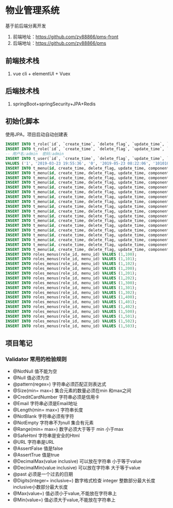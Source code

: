 # 物业管理系统

基于前后端分离开发</br>
1. 前端地址：https://github.com/zy88866/pms-front
2. 后端地址：https://github.com/zy88866/pms


## 前端技术栈
1. vue cli + elementUI + Vuex
 

## 后端技术栈
1. springBoot+springSecurity+JPA+Redis

 
## 初始化脚本
使用JPA，项目启动自动创建表 

```sql
INSERT INTO t_role(`id`, `create_time`, `delete_flag`, `update_time`, `name`, `remark`) VALUES (1, '2019-04-05 14:14:45', 0, '2019-04-05 14:14:45', '超级管理员', '权限最大,不建议分配,~~~');
INSERT INTO t_role(`id`, `create_time`, `delete_flag`, `update_time`, `name`, `remark`) VALUES (2, '2019-04-05 14:15:45', 0, '2019-04-05 14:15:45', '业主', '缴费,保修等功能');
-- 用户名:admin  密码:admin
INSERT INTO t_user(`id`, `create_time`, `delete_flag`, `update_time`, `email`, `password`, `phone`, `real_name`, `username`, `role_id`, `balance`, `use_status`) 
VALUES ('1', '2019-03-23 19:55:36', '0', '2019-05-23 08:22:06', '1010101010@qq.com', '$2a$10$APNEPFSMvKglR0xTN8KijegsOQ9iHggiq63uW.40EX3T7XDnGAEdm', '18788779966', '物业总部', 'admin', '1', '0.00', 'ENABLED');
INSERT INTO t_menu(id, create_time, delete_flag, update_time, component, icon, name, path, pid)VALUES (100,now(),0,now(),'Layout' ,'pms-icon-xitongguanli' ,'系统管理','/sysSteam',0 );
INSERT INTO t_menu(id, create_time, delete_flag, update_time, component, icon, name, path, pid)VALUES (101,now(),0,now(),'Sys/User' ,'pms-icon-userguanli' ,'用户管理','/sysSteam/user',100 );
INSERT INTO t_menu(id, create_time, delete_flag, update_time, component, icon, name, path, pid)VALUES (102,now(),0,now(),'Sys/Role' ,'pms-icon-jiaoseguanli' ,'角色管理','/sysSteam/role',100 );
INSERT INTO t_menu(id, create_time, delete_flag, update_time, component, icon, name, path, pid)VALUES (200,now(),0,now(),'Layout' ,'pms-icon-shoufeiguanli' ,'收费管理','/cost',0 );
INSERT INTO t_menu(id, create_time, delete_flag, update_time, component, icon, name, path, pid)VALUES (201,now(),0,now(),'Cost/Set' ,'pms-icon-feiyongshezhi' ,'费用设置','/cost/setting',200 );
INSERT INTO t_menu(id, create_time, delete_flag, update_time, component, icon, name, path, pid)VALUES (202,now(),0,now(),'Cost/Recharge' ,'pms-icon-chongczhi' ,'充值缴费','/cost/recharge',200 );
INSERT INTO t_menu(id, create_time, delete_flag, update_time, component, icon, name, path, pid)VALUES (203,now(),0,now(),'Cost/Settle' ,'pms-icon-jiesuan' ,'费用结算','/cost/settle',200 );
INSERT INTO t_menu(id, create_time, delete_flag, update_time, component, icon, name, path, pid)VALUES (300,now(),0,now(),'Layout' ,'pms-icon-ziyuanguanli' ,'资源管理','/resource',0 );
INSERT INTO t_menu(id, create_time, delete_flag, update_time, component, icon, name, path, pid)VALUES (301,now(),0,now(),'Resource/House' ,'pms-icon-fangchan' ,'房产管理','/resource/house',300 );
INSERT INTO t_menu(id, create_time, delete_flag, update_time, component, icon, name, path, pid)VALUES (302,now(),0,now(),'Resource/Park' ,'pms-icon-chewei' ,'车位管理','/resource/park',300 );
INSERT INTO t_menu(id, create_time, delete_flag, update_time, component, icon, name, path, pid)VALUES (303,now(),0,now(),'Resource/Door' ,'pms-icon-menjin' ,'门禁管理','/resource/door',300 );
INSERT INTO t_menu(id, create_time, delete_flag, update_time, component, icon, name, path, pid)VALUES (400,now(),0,now(),'Layout' ,'pms-icon-baoxiu' ,'报修管理','/repairs',0 );
INSERT INTO t_menu(id, create_time, delete_flag, update_time, component, icon, name, path, pid)VALUES (401,now(),0,now(),'Repairs/Apply' ,'pms-icon-weixiu' ,'报修申请','/repairs/apply',400 );
INSERT INTO t_menu(id, create_time, delete_flag, update_time, component, icon, name, path, pid)VALUES (402,now(),0,now(),'Repairs/Center' ,'pms-icon-zongbu' ,'报修中心','/repairs/center',400 );
INSERT INTO t_menu(id, create_time, delete_flag, update_time, component, icon, name, path, pid)VALUES (500,now(),0,now(),'Layout' ,'pms-icon-baobiao' ,'报表中心','/report',0 );
INSERT INTO t_menu(id, create_time, delete_flag, update_time, component, icon, name, path, pid)VALUES (501,now(),0,now(),'Report/Payment' ,'pms-icon-chongzhi' ,'充值报表','/report/payment',500 );
INSERT INTO t_menu(id, create_time, delete_flag, update_time, component, icon, name, path, pid)VALUES (502,now(),0,now(),'Report/Settle' ,'pms-icon-jiaofei' ,'缴费报表','/report/settle',500 );
INSERT INTO t_menu(id, create_time, delete_flag, update_time, component, icon, name, path, pid)VALUES (503,now(),0,now(),'Report/Maintain' ,'pms-icon-baoxiu1' ,'维修报表','/report/maintain',500 );
INSERT INTO roles_menus(role_id, menu_id) VALUES (1,100);
INSERT INTO roles_menus(role_id, menu_id) VALUES (1,101);
INSERT INTO roles_menus(role_id, menu_id) VALUES (1,102);
INSERT INTO roles_menus(role_id, menu_id) VALUES (1,200);
INSERT INTO roles_menus(role_id, menu_id) VALUES (1,201);
INSERT INTO roles_menus(role_id, menu_id) VALUES (1,202);
INSERT INTO roles_menus(role_id, menu_id) VALUES (1,300);
INSERT INTO roles_menus(role_id, menu_id) VALUES (1,301);
INSERT INTO roles_menus(role_id, menu_id) VALUES (1,302);
INSERT INTO roles_menus(role_id, menu_id) VALUES (1,400);
INSERT INTO roles_menus(role_id, menu_id) VALUES (1,401);
INSERT INTO roles_menus(role_id, menu_id) VALUES (1,402);
INSERT INTO roles_menus(role_id, menu_id) VALUES (1,500);
INSERT INTO roles_menus(role_id, menu_id) VALUES (1,501);
INSERT INTO roles_menus(role_id, menu_id) VALUES (1,502);
INSERT INTO roles_menus(role_id, menu_id) VALUES (1,503);

```

## 项目笔记
 ### Validator 常用的检验规则
 - @NotNull 值不能为空
 - @Null 值必须为空
 - @pattern(regex=) 字符串必须匹配正则表达式
 - @Size(min= max=) 集合元素的数量必须在min 和max之间
 - @CreditCardNumber 字符串必须是信用卡
 - @Email 字符串必须是Email地址
 - @Length(min= max=) 字符串长度
 - @NotBlank  字符串必须有字符
 - @NotEmpty 字符串不为null 集合有元素
 - @Range(min= max=) 数字必须大于等于 min 小于max
 - @SafeHtml 字符串是安全的Html
 - @URL 字符串是URL
 - @AssertFalse 值是false
 - @AssertTrue  值是true
 - @DecimalMax(value inclusive) 可以放在字符串 小于等于value 
 - @DecimalMin(value inclusive) 可以放在字符串 大于等于value 
 - @past 必须是一个过去的日期
 - @Digits(integer= inclusive=) 数字格式检查 integer 整数部分最大长度 inclusive小数部分最大长度
 - @Max(value=) 值必须小于value,不能放在字符串上
 - @Min(value=) 值必须大于value,不能放在字符串上  
